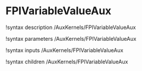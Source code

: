 # FPIVariableValueAux

!syntax description /AuxKernels/FPIVariableValueAux

!syntax parameters /AuxKernels/FPIVariableValueAux

!syntax inputs /AuxKernels/FPIVariableValueAux

!syntax children /AuxKernels/FPIVariableValueAux
